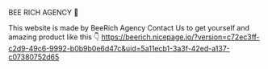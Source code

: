 BEE RICH AGENCY 🐝




This website is made by BeeRich Agency
Contact Us to get yourself and amazing product like this 👇
https://beerich.nicepage.io/?version=c72ec3ff-c2d9-49c6-9992-b0b9b0e6d47c&uid=5a11ecb1-3a3f-42ed-a137-c07380752d65
